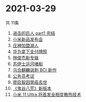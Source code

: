 # 2021-03-29
  共 11条

  <!-- BEGIN -->
  <!-- 最后更新时间:Mon Mar 29 2021 05:21:39 GMT+0000 (Coordinated Universal Time) -->
  1. [进击的巨人 part1 完结](https://www.zhihu.com/search?q=进击的巨人)
1. [小米新品发布会](https://www.zhihu.com/search?q=小米)
1. [庄神加盟湖人](https://www.zhihu.com/search?q=庄神)
1. [华为拿下支付牌照](https://www.zhihu.com/search?q=华为)
1. [林俊杰新专辑](https://www.zhihu.com/search?q=林俊杰)
1. [苏伊士运河堵船](https://www.zhihu.com/search?q=苏伊士运河)
1. [乌合麒麟讽刺 BCI 新作](https://www.zhihu.com/search?q=乌合麒麟)
1. [公务员考试](https://www.zhihu.com/search?q=公务员)
1. [廖启智因胃癌去世](https://www.zhihu.com/search?q=廖启智)
1. [《鬼谷八荒》新版本](https://www.zhihu.com/search?q=鬼谷八荒)
1. [小米 11 Ultra 将首发全相变散热技术](https://www.zhihu.com/search?q=小米11ultra)
  <!-- END -->
  